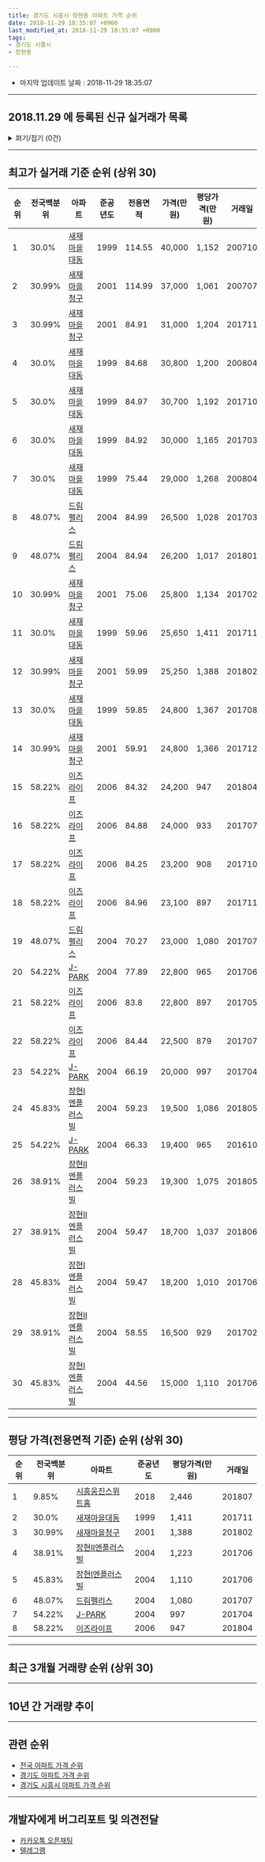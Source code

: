 ```yaml
---
title: 경기도 시흥시 장현동 아파트 가격 순위
date: 2018-11-29 18:35:07 +0900
last_modified_at: 2018-11-29 18:35:07 +0900
tags:
- 경기도 시흥시
- 장현동

---
```


* 마지막 업데이트 날짜 : 2018-11-29 18:35:07

---

## 2018.11.29 에 등록된 신규 실거래가 목록

<details>
<summary>펴기/접기 (0건)</summary>
<div markdown="1">

|아파트|준공년도|전용면적|가격(만원)|평당가격(만원)|거래일|전국백분위|
|---|---|---|---|---|---|---|
|없음|||||||


</div>
</details>

---

## 최고가 실거래 기준 순위 (상위 30)


|순위|전국백분위|아파트|준공년도|전용면적|가격(만원)|평당가격(만원)|거래일|
|---|---|---|---|---|---|---|---|
|1|30.0%|[새재마을대동](https://search.naver.com/search.naver?query=%EA%B2%BD%EA%B8%B0%EB%8F%84+%EC%8B%9C%ED%9D%A5%EC%8B%9C+%EC%9E%A5%ED%98%84%EB%8F%99+%EC%83%88%EC%9E%AC%EB%A7%88%EC%9D%84%EB%8C%80%EB%8F%99)|1999|114.55|40,000|1,152|200710|
|2|30.99%|[새재마을청구](https://search.naver.com/search.naver?query=%EA%B2%BD%EA%B8%B0%EB%8F%84+%EC%8B%9C%ED%9D%A5%EC%8B%9C+%EC%9E%A5%ED%98%84%EB%8F%99+%EC%83%88%EC%9E%AC%EB%A7%88%EC%9D%84%EC%B2%AD%EA%B5%AC)|2001|114.99|37,000|1,061|200707|
|3|30.99%|[새재마을청구](https://search.naver.com/search.naver?query=%EA%B2%BD%EA%B8%B0%EB%8F%84+%EC%8B%9C%ED%9D%A5%EC%8B%9C+%EC%9E%A5%ED%98%84%EB%8F%99+%EC%83%88%EC%9E%AC%EB%A7%88%EC%9D%84%EC%B2%AD%EA%B5%AC)|2001|84.91|31,000|1,204|201711|
|4|30.0%|[새재마을대동](https://search.naver.com/search.naver?query=%EA%B2%BD%EA%B8%B0%EB%8F%84+%EC%8B%9C%ED%9D%A5%EC%8B%9C+%EC%9E%A5%ED%98%84%EB%8F%99+%EC%83%88%EC%9E%AC%EB%A7%88%EC%9D%84%EB%8C%80%EB%8F%99)|1999|84.68|30,800|1,200|200804|
|5|30.0%|[새재마을대동](https://search.naver.com/search.naver?query=%EA%B2%BD%EA%B8%B0%EB%8F%84+%EC%8B%9C%ED%9D%A5%EC%8B%9C+%EC%9E%A5%ED%98%84%EB%8F%99+%EC%83%88%EC%9E%AC%EB%A7%88%EC%9D%84%EB%8C%80%EB%8F%99)|1999|84.97|30,700|1,192|201710|
|6|30.0%|[새재마을대동](https://search.naver.com/search.naver?query=%EA%B2%BD%EA%B8%B0%EB%8F%84+%EC%8B%9C%ED%9D%A5%EC%8B%9C+%EC%9E%A5%ED%98%84%EB%8F%99+%EC%83%88%EC%9E%AC%EB%A7%88%EC%9D%84%EB%8C%80%EB%8F%99)|1999|84.92|30,000|1,165|201703|
|7|30.0%|[새재마을대동](https://search.naver.com/search.naver?query=%EA%B2%BD%EA%B8%B0%EB%8F%84+%EC%8B%9C%ED%9D%A5%EC%8B%9C+%EC%9E%A5%ED%98%84%EB%8F%99+%EC%83%88%EC%9E%AC%EB%A7%88%EC%9D%84%EB%8C%80%EB%8F%99)|1999|75.44|29,000|1,268|200804|
|8|48.07%|[드림펠리스](https://search.naver.com/search.naver?query=%EA%B2%BD%EA%B8%B0%EB%8F%84+%EC%8B%9C%ED%9D%A5%EC%8B%9C+%EC%9E%A5%ED%98%84%EB%8F%99+%EB%93%9C%EB%A6%BC%ED%8E%A0%EB%A6%AC%EC%8A%A4)|2004|84.99|26,500|1,028|201703|
|9|48.07%|[드림펠리스](https://search.naver.com/search.naver?query=%EA%B2%BD%EA%B8%B0%EB%8F%84+%EC%8B%9C%ED%9D%A5%EC%8B%9C+%EC%9E%A5%ED%98%84%EB%8F%99+%EB%93%9C%EB%A6%BC%ED%8E%A0%EB%A6%AC%EC%8A%A4)|2004|84.94|26,200|1,017|201801|
|10|30.99%|[새재마을청구](https://search.naver.com/search.naver?query=%EA%B2%BD%EA%B8%B0%EB%8F%84+%EC%8B%9C%ED%9D%A5%EC%8B%9C+%EC%9E%A5%ED%98%84%EB%8F%99+%EC%83%88%EC%9E%AC%EB%A7%88%EC%9D%84%EC%B2%AD%EA%B5%AC)|2001|75.06|25,800|1,134|201702|
|11|30.0%|[새재마을대동](https://search.naver.com/search.naver?query=%EA%B2%BD%EA%B8%B0%EB%8F%84+%EC%8B%9C%ED%9D%A5%EC%8B%9C+%EC%9E%A5%ED%98%84%EB%8F%99+%EC%83%88%EC%9E%AC%EB%A7%88%EC%9D%84%EB%8C%80%EB%8F%99)|1999|59.96|25,650|1,411|201711|
|12|30.99%|[새재마을청구](https://search.naver.com/search.naver?query=%EA%B2%BD%EA%B8%B0%EB%8F%84+%EC%8B%9C%ED%9D%A5%EC%8B%9C+%EC%9E%A5%ED%98%84%EB%8F%99+%EC%83%88%EC%9E%AC%EB%A7%88%EC%9D%84%EC%B2%AD%EA%B5%AC)|2001|59.99|25,250|1,388|201802|
|13|30.0%|[새재마을대동](https://search.naver.com/search.naver?query=%EA%B2%BD%EA%B8%B0%EB%8F%84+%EC%8B%9C%ED%9D%A5%EC%8B%9C+%EC%9E%A5%ED%98%84%EB%8F%99+%EC%83%88%EC%9E%AC%EB%A7%88%EC%9D%84%EB%8C%80%EB%8F%99)|1999|59.85|24,800|1,367|201708|
|14|30.99%|[새재마을청구](https://search.naver.com/search.naver?query=%EA%B2%BD%EA%B8%B0%EB%8F%84+%EC%8B%9C%ED%9D%A5%EC%8B%9C+%EC%9E%A5%ED%98%84%EB%8F%99+%EC%83%88%EC%9E%AC%EB%A7%88%EC%9D%84%EC%B2%AD%EA%B5%AC)|2001|59.91|24,800|1,366|201712|
|15|58.22%|[이즈라이프](https://search.naver.com/search.naver?query=%EA%B2%BD%EA%B8%B0%EB%8F%84+%EC%8B%9C%ED%9D%A5%EC%8B%9C+%EC%9E%A5%ED%98%84%EB%8F%99+%EC%9D%B4%EC%A6%88%EB%9D%BC%EC%9D%B4%ED%94%84)|2006|84.32|24,200|947|201804|
|16|58.22%|[이즈라이프](https://search.naver.com/search.naver?query=%EA%B2%BD%EA%B8%B0%EB%8F%84+%EC%8B%9C%ED%9D%A5%EC%8B%9C+%EC%9E%A5%ED%98%84%EB%8F%99+%EC%9D%B4%EC%A6%88%EB%9D%BC%EC%9D%B4%ED%94%84)|2006|84.88|24,000|933|201707|
|17|58.22%|[이즈라이프](https://search.naver.com/search.naver?query=%EA%B2%BD%EA%B8%B0%EB%8F%84+%EC%8B%9C%ED%9D%A5%EC%8B%9C+%EC%9E%A5%ED%98%84%EB%8F%99+%EC%9D%B4%EC%A6%88%EB%9D%BC%EC%9D%B4%ED%94%84)|2006|84.25|23,200|908|201710|
|18|58.22%|[이즈라이프](https://search.naver.com/search.naver?query=%EA%B2%BD%EA%B8%B0%EB%8F%84+%EC%8B%9C%ED%9D%A5%EC%8B%9C+%EC%9E%A5%ED%98%84%EB%8F%99+%EC%9D%B4%EC%A6%88%EB%9D%BC%EC%9D%B4%ED%94%84)|2006|84.96|23,100|897|201711|
|19|48.07%|[드림펠리스](https://search.naver.com/search.naver?query=%EA%B2%BD%EA%B8%B0%EB%8F%84+%EC%8B%9C%ED%9D%A5%EC%8B%9C+%EC%9E%A5%ED%98%84%EB%8F%99+%EB%93%9C%EB%A6%BC%ED%8E%A0%EB%A6%AC%EC%8A%A4)|2004|70.27|23,000|1,080|201707|
|20|54.22%|[J-PARK](https://search.naver.com/search.naver?query=%EA%B2%BD%EA%B8%B0%EB%8F%84+%EC%8B%9C%ED%9D%A5%EC%8B%9C+%EC%9E%A5%ED%98%84%EB%8F%99+J-PARK)|2004|77.89|22,800|965|201706|
|21|58.22%|[이즈라이프](https://search.naver.com/search.naver?query=%EA%B2%BD%EA%B8%B0%EB%8F%84+%EC%8B%9C%ED%9D%A5%EC%8B%9C+%EC%9E%A5%ED%98%84%EB%8F%99+%EC%9D%B4%EC%A6%88%EB%9D%BC%EC%9D%B4%ED%94%84)|2006|83.8|22,800|897|201705|
|22|58.22%|[이즈라이프](https://search.naver.com/search.naver?query=%EA%B2%BD%EA%B8%B0%EB%8F%84+%EC%8B%9C%ED%9D%A5%EC%8B%9C+%EC%9E%A5%ED%98%84%EB%8F%99+%EC%9D%B4%EC%A6%88%EB%9D%BC%EC%9D%B4%ED%94%84)|2006|84.44|22,500|879|201707|
|23|54.22%|[J-PARK](https://search.naver.com/search.naver?query=%EA%B2%BD%EA%B8%B0%EB%8F%84+%EC%8B%9C%ED%9D%A5%EC%8B%9C+%EC%9E%A5%ED%98%84%EB%8F%99+J-PARK)|2004|66.19|20,000|997|201704|
|24|45.83%|[장현I엔플러스빌](https://search.naver.com/search.naver?query=%EA%B2%BD%EA%B8%B0%EB%8F%84+%EC%8B%9C%ED%9D%A5%EC%8B%9C+%EC%9E%A5%ED%98%84%EB%8F%99+%EC%9E%A5%ED%98%84I%EC%97%94%ED%94%8C%EB%9F%AC%EC%8A%A4%EB%B9%8C)|2004|59.23|19,500|1,086|201805|
|25|54.22%|[J-PARK](https://search.naver.com/search.naver?query=%EA%B2%BD%EA%B8%B0%EB%8F%84+%EC%8B%9C%ED%9D%A5%EC%8B%9C+%EC%9E%A5%ED%98%84%EB%8F%99+J-PARK)|2004|66.33|19,400|965|201610|
|26|38.91%|[장현II엔플러스빌](https://search.naver.com/search.naver?query=%EA%B2%BD%EA%B8%B0%EB%8F%84+%EC%8B%9C%ED%9D%A5%EC%8B%9C+%EC%9E%A5%ED%98%84%EB%8F%99+%EC%9E%A5%ED%98%84II%EC%97%94%ED%94%8C%EB%9F%AC%EC%8A%A4%EB%B9%8C)|2004|59.23|19,300|1,075|201805|
|27|38.91%|[장현II엔플러스빌](https://search.naver.com/search.naver?query=%EA%B2%BD%EA%B8%B0%EB%8F%84+%EC%8B%9C%ED%9D%A5%EC%8B%9C+%EC%9E%A5%ED%98%84%EB%8F%99+%EC%9E%A5%ED%98%84II%EC%97%94%ED%94%8C%EB%9F%AC%EC%8A%A4%EB%B9%8C)|2004|59.47|18,700|1,037|201806|
|28|45.83%|[장현I엔플러스빌](https://search.naver.com/search.naver?query=%EA%B2%BD%EA%B8%B0%EB%8F%84+%EC%8B%9C%ED%9D%A5%EC%8B%9C+%EC%9E%A5%ED%98%84%EB%8F%99+%EC%9E%A5%ED%98%84I%EC%97%94%ED%94%8C%EB%9F%AC%EC%8A%A4%EB%B9%8C)|2004|59.47|18,200|1,010|201706|
|29|38.91%|[장현II엔플러스빌](https://search.naver.com/search.naver?query=%EA%B2%BD%EA%B8%B0%EB%8F%84+%EC%8B%9C%ED%9D%A5%EC%8B%9C+%EC%9E%A5%ED%98%84%EB%8F%99+%EC%9E%A5%ED%98%84II%EC%97%94%ED%94%8C%EB%9F%AC%EC%8A%A4%EB%B9%8C)|2004|58.55|16,500|929|201702|
|30|45.83%|[장현I엔플러스빌](https://search.naver.com/search.naver?query=%EA%B2%BD%EA%B8%B0%EB%8F%84+%EC%8B%9C%ED%9D%A5%EC%8B%9C+%EC%9E%A5%ED%98%84%EB%8F%99+%EC%9E%A5%ED%98%84I%EC%97%94%ED%94%8C%EB%9F%AC%EC%8A%A4%EB%B9%8C)|2004|44.56|15,000|1,110|201706|


---

## 평당 가격(전용면적 기준) 순위 (상위 30)


|순위|전국백분위|아파트|준공년도|평당가격(만원)|거래일|
|---|---|---|---|---|---|
|1|9.85%|[시흥웅진스위트홈](https://search.naver.com/search.naver?query=%EA%B2%BD%EA%B8%B0%EB%8F%84+%EC%8B%9C%ED%9D%A5%EC%8B%9C+%EC%9E%A5%ED%98%84%EB%8F%99+%EC%8B%9C%ED%9D%A5%EC%9B%85%EC%A7%84%EC%8A%A4%EC%9C%84%ED%8A%B8%ED%99%88)|2018|2,446|201807|
|2|30.0%|[새재마을대동](https://search.naver.com/search.naver?query=%EA%B2%BD%EA%B8%B0%EB%8F%84+%EC%8B%9C%ED%9D%A5%EC%8B%9C+%EC%9E%A5%ED%98%84%EB%8F%99+%EC%83%88%EC%9E%AC%EB%A7%88%EC%9D%84%EB%8C%80%EB%8F%99)|1999|1,411|201711|
|3|30.99%|[새재마을청구](https://search.naver.com/search.naver?query=%EA%B2%BD%EA%B8%B0%EB%8F%84+%EC%8B%9C%ED%9D%A5%EC%8B%9C+%EC%9E%A5%ED%98%84%EB%8F%99+%EC%83%88%EC%9E%AC%EB%A7%88%EC%9D%84%EC%B2%AD%EA%B5%AC)|2001|1,388|201802|
|4|38.91%|[장현II엔플러스빌](https://search.naver.com/search.naver?query=%EA%B2%BD%EA%B8%B0%EB%8F%84+%EC%8B%9C%ED%9D%A5%EC%8B%9C+%EC%9E%A5%ED%98%84%EB%8F%99+%EC%9E%A5%ED%98%84II%EC%97%94%ED%94%8C%EB%9F%AC%EC%8A%A4%EB%B9%8C)|2004|1,223|201706|
|5|45.83%|[장현I엔플러스빌](https://search.naver.com/search.naver?query=%EA%B2%BD%EA%B8%B0%EB%8F%84+%EC%8B%9C%ED%9D%A5%EC%8B%9C+%EC%9E%A5%ED%98%84%EB%8F%99+%EC%9E%A5%ED%98%84I%EC%97%94%ED%94%8C%EB%9F%AC%EC%8A%A4%EB%B9%8C)|2004|1,110|201706|
|6|48.07%|[드림펠리스](https://search.naver.com/search.naver?query=%EA%B2%BD%EA%B8%B0%EB%8F%84+%EC%8B%9C%ED%9D%A5%EC%8B%9C+%EC%9E%A5%ED%98%84%EB%8F%99+%EB%93%9C%EB%A6%BC%ED%8E%A0%EB%A6%AC%EC%8A%A4)|2004|1,080|201707|
|7|54.22%|[J-PARK](https://search.naver.com/search.naver?query=%EA%B2%BD%EA%B8%B0%EB%8F%84+%EC%8B%9C%ED%9D%A5%EC%8B%9C+%EC%9E%A5%ED%98%84%EB%8F%99+J-PARK)|2004|997|201704|
|8|58.22%|[이즈라이프](https://search.naver.com/search.naver?query=%EA%B2%BD%EA%B8%B0%EB%8F%84+%EC%8B%9C%ED%9D%A5%EC%8B%9C+%EC%9E%A5%ED%98%84%EB%8F%99+%EC%9D%B4%EC%A6%88%EB%9D%BC%EC%9D%B4%ED%94%84)|2006|947|201804|


---

## 최근 3개월 거래량 순위 (상위 30)


<div style="width:100%;">
    <canvas id="deal_count_ranking" height="250"></canvas>
</div>


<script>
new Chart(document.getElementById("deal_count_ranking"), {
    type: 'horizontalBar',
    data: {
        labels: ['새재마을청구', '새재마을대동', '장현I엔플러스빌', '장현II엔플러스빌', '이즈라이프'],
        datasets: [{
            label: '실거래 수',
            data: [7, 5, 4, 2, 1],
            borderColor: "rgba(255, 0, 128, 1)",
            backgroundColor: "rgba(255, 0, 128, 0.5)",
            fill: false,
        }]
    },
    options: {
        responsive: true,
        title: {
            display: true,
            text: '최근 3개월 거래량 순위'
        },
        tooltips: {
            mode: 'index',
            intersect: false,
            callbacks: {
                title: function(tooltipItems, data) {
                    return "실거래 수:";
                },
                label: function(tooltipItem, data) {
                    return data.labels[tooltipItem.index] + ": " + tooltipItem.xLabel;
                }
            }
        },
        hover: {
            mode: 'nearest',
            intersect: true
        },
        scales: {
            xAxes: [{
                display: true,
                scaleLabel: {
                    display: true,
                    labelString: '실거래 수'
                },
                ticks: {
                    suggestedMin: 0,
                }
            }],
            yAxes: [{
                display: true,
                ticks: {
                    autoSkip: false,
                    callback: function(value, index, values) {
                        if (value.length > 15)
                            return value.substr(0, 13) + "...";
                        else
                            return value;
                    }
                },
                scaleLabel: {
                    display: false,
                }
            }]
        }
    }
});

</script>


---

## 10년 간 거래량 추이


<div style="width:100%;">
    <canvas id="deal_progress" height="250"></canvas>
</div>

<script>
new Chart(document.getElementById("deal_progress"), {
    type: 'line',
    data: {
        labels: ['200811','200812','200901','200902','200903','200904','200905','200906','200907','200908','200909','200910','200911','200912','201001','201002','201003','201004','201005','201006','201007','201008','201009','201010','201011','201012','201101','201102','201103','201104','201105','201106','201107','201108','201109','201110','201111','201112','201201','201202','201203','201204','201205','201206','201207','201208','201209','201210','201211','201212','201301','201302','201303','201304','201305','201306','201307','201308','201309','201310','201311','201312','201401','201402','201403','201404','201405','201406','201407','201408','201409','201410','201411','201412','201501','201502','201503','201504','201505','201506','201507','201508','201509','201510','201511','201512','201601','201602','201603','201604','201605','201606','201607','201608','201609','201610','201611','201612','201701','201702','201703','201704','201705','201706','201707','201708','201709','201710','201711','201712','201801','201802','201803','201804','201805','201806','201807','201808','201809','201810','201811'],
        datasets: [{
            label: '실거래 수',
            pointRadius: 1,
            data: [3, 1, 2, 6, 7, 15, 21, 11, 12, 8, 12, 5, 9, 6, 5, 7, 7, 2, 2, 1, 7, 6, 3, 16, 8, 7, 8, 6, 13, 11, 7, 3, 8, 8, 15, 8, 6, 8, 3, 3, 5, 5, 6, 6, 3, 2, 3, 6, 5, 5, 2, 3, 9, 12, 9, 8, 7, 12, 13, 7, 7, 7, 10, 9, 4, 7, 16, 9, 10, 12, 19, 10, 9, 9, 11, 12, 12, 11, 11, 10, 13, 4, 12, 12, 11, 4, 1, 9, 9, 10, 8, 6, 13, 15, 12, 14, 7, 5, 4, 10, 16, 12, 11, 19, 26, 10, 3, 5, 9, 9, 6, 8, 4, 3, 7, 4, 6, 5, 11, 8, 0],
            borderColor: "rgba(255, 201, 14, 1)",
            backgroundColor: "rgba(255, 201, 14, 0.5)",
            fill: true,
        }]
    },
    options: {
        responsive: true,
        title: {
            display: true,
            text: '10년간 거래량 추이'
        },
        tooltips: {
            mode: 'index',
            intersect: false,
        },
        hover: {
            mode: 'nearest',
            intersect: true
        },
        scales: {
            xAxes: [{
                display: true,
                scaleLabel: {
                    display: true,
                    labelString: '년/월'
                }
            }],
            yAxes: [{
                display: true,
                ticks: {
                    suggestedMin: 0,
                },
                scaleLabel: {
                    display: true,
                    labelString: '실거래 수'
                }
            }]
        }
    }
});

</script>


---

## 관련 순위

- [전국 아파트 가격 순위](https://inasie.github.io/apt-ranking/전국)
- [경기도 아파트 가격 순위](https://inasie.github.io/apt-ranking/경기도)
- [경기도 시흥시 아파트 가격 순위](https://inasie.github.io/apt-ranking/경기도-시흥시)


---

## 개발자에게 버그리포트 및 의견전달

- [카카오톡 오픈채팅](https://open.kakao.com/o/gLJUAP4)
- [텔레그램](https://t.me/inasie)

